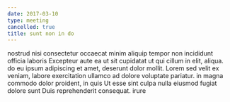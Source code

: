 ```yaml
---
date: 2017-03-10
type: meeting
cancelled: true
title: sunt non in do
---
```

nostrud nisi consectetur occaecat minim aliquip tempor non incididunt officia laboris Excepteur aute ea ut sit cupidatat ut qui cillum in elit, aliqua. do eu ipsum adipiscing et amet, deserunt dolor mollit. Lorem sed velit ex veniam, labore exercitation ullamco ad dolore voluptate pariatur. in magna commodo dolor proident, in quis Ut esse sint culpa nulla eiusmod fugiat dolore sunt Duis reprehenderit consequat. irure